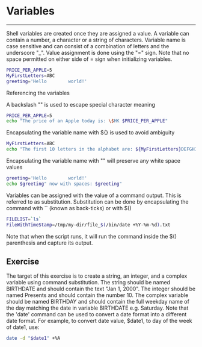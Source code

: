 # Variables

---

Shell variables are created once they are assigned a value. A variable can contain a number, a character or a string of characters. Variable name is case sensitive and can consist of a combination of letters and the underscore "\_". Value assignment is done using the "=" sign. Note that no space permitted on either side of = sign when initializing variables.

```bash
PRICE_PER_APPLE=5
MyFirstLetters=ABC
greeting='Hello        world!'
```

Referencing the variables

A backslash "\" is used to escape special character meaning

```bash
PRICE_PER_APPLE=5
echo "The price of an Apple today is: \$HK $PRICE_PER_APPLE"
```

Encapsulating the variable name with ${} is used to avoid ambiguity

```bash
MyFirstLetters=ABC
echo "The first 10 letters in the alphabet are: ${MyFirstLetters}DEFGHIJ"
```

Encapsulating the variable name with "" will preserve any white space values

```bash
greeting='Hello        world!'
echo $greeting" now with spaces: $greeting"
```

Variables can be assigned with the value of a command output. This is referred to as substitution. Substitution can be done by encapsulating the command with `` (known as back-ticks) or with $()

```bash
FILELIST=`ls`
FileWithTimeStamp=/tmp/my-dir/file_$(/bin/date +%Y-%m-%d).txt
```

Note that when the script runs, it will run the command inside the $() parenthesis and capture its output.

## Exercise

The target of this exercise is to create a string, an integer, and a complex variable using command substitution. The string should be named BIRTHDATE and should contain the text "Jan 1, 2000". The integer should be named Presents and should contain the number 10. The complex variable should be named BIRTHDAY and should contain the full weekday name of the day matching the date in variable BIRTHDATE e.g. Saturday. Note that the 'date' command can be used to convert a date format into a different date format. For example, to convert date value, $date1, to day of the week of date1, use:

```bash
date -d "$date1" +%A
```
